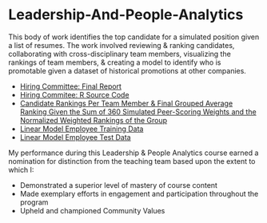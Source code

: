 # Leadership-And-People-Analytics
This body of work identifies the top candidate for a simulated position given a list of resumes. The work involved reviewing &amp; ranking candidates, collaborating with cross-disciplinary team members, visualizing the rankings of team members, &amp; creating a model to identify who is promotable given a dataset of historical promotions at other companies.

- [Hiring Committee: Final Report](./Hiring_Committee.pdf)
- [Hiring Commitee: R Source Code](./Hiring_Committee.rmd)
- [Candidate Rankings Per Team Member & Final Grouped Average Ranking Given the Sum of 360 Simulated Peer-Scoring Weights and the Normalized Weighted Rankings of the Group](./Weighted%20Buckets%20-%20Weighted_Totals_And_Rankings.csv)
- [Linear Model Employee Training Data](https://www.kaggle.com/datasets/arashnic/hr-ana?select=train.csv)
- [Linear Model Employee Test Data](Weighted%20Buckets%20-%20Employee_data.csv)

My performance during this Leadership & People Analytics course earned a nomination for distinction from the teaching team based upon the extent to which I:
- Demonstrated a superior level of mastery of course content
- Made exemplary efforts in engagement and participation throughout the program
- Upheld and championed Community Values

